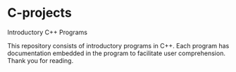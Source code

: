 # C-projects
Introductory C++ Programs 

This repository consists of introductory programs in C++. Each program has documentation embedded in the program to  facilitate user comprehension. Thank you for reading. 
